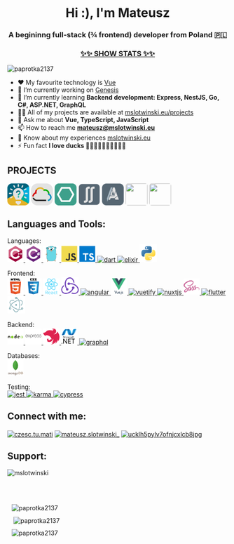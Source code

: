 <h1 align="center">Hi :‎‎‎‎‎‎‎), I'm Mateusz</h1>
<h3 align="center">A begininng full-stack (¾ frontend) developer from Poland 🇵🇱</h3>
<h3 align="center"> <a href="https://shin.mslotwinski.eu/summary?username=paprotka2137&orgs=cloudy-app&orgs=mlib-project&orgs=analyse-me&orgs=genesis-organization&orgs=shin-stats&orgs=ampere-engine">✨✨ SHOW STATS ✨✨</a></h3>

<p align="left"> <img src="https://komarev.com/ghpvc/?username=paprotka2137&label=Profile%20views&color=0e75b6&style=flat" alt="paprotka2137" /> </p>

- ❤️ My favourite technology is [Vue](https://vuejs.org/)
- 🔭 I’m currently working on [Genesis](https://genesis.mslotwinski.eu)
- 🌱 I’m currently learning **Backend development: Express, NestJS, Go, C#, ASP.NET, GraphQL**
- 👨‍💻 All of my projects are available at [mslotwinski.eu/projects](https://mslotwinski.eu/projects)
- 💬 Ask me about **Vue, TypeScript, JavaScript**
- 📫 How to reach me **mateusz@mslotwinski.eu**
- 📄 Know about my experiences [mslotwinski.eu](https://mslotwinski.eu)
- ⚡ Fun fact **I love ducks 🦆🦆🦆🦆🦆🦆🦆🦆🦆🦆**

<h2 align="left">PROJECTS</h2>
<a href="https://github.com/Genesis-Organization" target="blank"><img align="center" style="border-radius:5px;" src="https://raw.githubusercontent.com/Genesis-Organisation/Genesis/main/public/img/icons/android-icon-192x192.png" alt="genesis" height="50" width="50" /></a>
<a href="https://github.com/Cloudy-APP" target="blank"><img align="center" style="border-radius:5px;" src="https://raw.githubusercontent.com/Cloudy-APP/Cloudy-Alpha/main/public/img/icons/icon512.png" alt="cloudy" height="50" width="50" /></a>
<a href="https://github.com/mLib-Project" target="blank"><img align="center" style="border-radius:5px;" src="https://raw.githubusercontent.com/mLib-Project/mLib/main/public/img/icons/icon512.png" alt="mlib" height="50" width="50" /></a>
<a href="https://github.com/Analyse-Me" target="blank"><img align="center" style="border-radius:5px;" src="https://raw.githubusercontent.com/Analyse-Me/AnalyseMe/main/public/img/icons/icon-512x512.png" alt="analyseme" height="50" width="50" /></a>
<a href="https://github.com/Aard-Net" target="blank"><img align="center" style="border-radius:5px;" src="https://raw.githubusercontent.com/Aard-Net/Aard-Docs/main/logo/border.png?token=ALC7L3NFJOX5QXYDLKNQAPLBWTKSG" alt="aard" height="50" width="50" /></a>
<a href="https://github.com/Shin-Stats" target="blank"><img align="center" style="border-radius:5px;" src="https://avatars.githubusercontent.com/u/96634204?s=200&v=4" height="50" width="50" /></a>
<a href="https://github.com/Ampere-Engine" target="blank"><img align="center" style="border-radius:5px;" src="https://avatars.githubusercontent.com/u/97345737?s=200&v=4" height="50" width="50" /></a>

<h2 align="left">Languages and Tools:</h2> <p align="left">
Languages:<br>
  <a href="https://www.w3schools.com/cpp/" target="_blank" rel="noreferrer"> <img src="https://raw.githubusercontent.com/devicons/devicon/master/icons/cplusplus/cplusplus-original.svg" alt="cplusplus" width="37" height="37"/> </a>
<a href="https://www.w3schools.com/cs/" target="_blank" rel="noreferrer"> <img src="https://raw.githubusercontent.com/devicons/devicon/master/icons/csharp/csharp-original.svg" alt="csharp" width="37" height="37"/> </a> 
<a href="https://golang.org" target="_blank" rel="noreferrer"> <img src="https://raw.githubusercontent.com/devicons/devicon/master/icons/go/go-original.svg" alt="go" width="37" height="37"/> </a> 
<a href="https://developer.mozilla.org/en-US/docs/Web/JavaScript" target="_blank" rel="noreferrer"> <img src="https://raw.githubusercontent.com/devicons/devicon/master/icons/javascript/javascript-original.svg" alt="javascript" width="37" height="37"/> </a> 
<a href="https://www.typescriptlang.org/" target="_blank" rel="noreferrer"> <img src="https://raw.githubusercontent.com/devicons/devicon/master/icons/typescript/typescript-original.svg" alt="typescript" width="37" height="37"/> </a> 
<a href="https://dart.dev" target="_blank" rel="noreferrer"> <img src="https://www.vectorlogo.zone/logos/dartlang/dartlang-icon.svg" alt="dart" width="37" height="37"/> </a> 
<a href="https://elixir-lang.org" target="_blank" rel="noreferrer"> <img src="https://www.vectorlogo.zone/logos/elixir-lang/elixir-lang-icon.svg" alt="elixir" width="40" height="40"/> </a> 
<a href="https://www.python.org" target="_blank" rel="noreferrer"> <img src="https://raw.githubusercontent.com/devicons/devicon/master/icons/python/python-original.svg" alt="python" width="40" height="40"/> </a>

Frontend:<br>
  <a href="https://www.w3.org/html/" target="_blank" rel="noreferrer"> <img src="https://raw.githubusercontent.com/devicons/devicon/master/icons/html5/html5-original-wordmark.svg" alt="html5" width="37" height="37"/> </a> 
<a href="https://www.w3schools.com/css/" target="_blank" rel="noreferrer"> <img src="https://raw.githubusercontent.com/devicons/devicon/master/icons/css3/css3-original-wordmark.svg" alt="css3" width="37" height="37"/> </a> 
<a href="https://reactjs.org/" target="_blank" rel="noreferrer"> <img src="https://raw.githubusercontent.com/devicons/devicon/master/icons/react/react-original-wordmark.svg" alt="react" width="37" height="37"/> </a> 
<a href="https://redux.js.org" target="_blank" rel="noreferrer"> <img src="https://raw.githubusercontent.com/devicons/devicon/master/icons/redux/redux-original.svg" alt="redux" width="40" height="40"/> </a> 
<a href="https://angular.io" target="_blank" rel="noreferrer"> <img src="https://angular.io/assets/images/logos/angular/angular.svg" alt="angular" width="40" height="40"/> </a>
<a href="https://vuejs.org/" target="_blank" rel="noreferrer"> <img src="https://raw.githubusercontent.com/devicons/devicon/master/icons/vuejs/vuejs-original-wordmark.svg" alt="vuejs" width="37" height="37"/> </a> 
<a href="https://vuetifyjs.com/en/" target="_blank" rel="noreferrer"> <img src="https://bestofjs.org/logos/vuetify.svg" alt="vuetify" width="37" height="37"/> </a> 
<a href="https://nuxtjs.org/" target="_blank" rel="noreferrer"> <img src="https://www.vectorlogo.zone/logos/nuxtjs/nuxtjs-icon.svg" alt="nuxtjs" width="37" height="37"/> </a> 
<a href="https://sass-lang.com" target="_blank" rel="noreferrer"> <img src="https://raw.githubusercontent.com/devicons/devicon/master/icons/sass/sass-original.svg" alt="sass" width="37" height="37"/> </a> 
<a href="https://flutter.dev" target="_blank" rel="noreferrer"> <img src="https://www.vectorlogo.zone/logos/flutterio/flutterio-icon.svg" alt="flutter" width="37" height="37"/> </a>
<a href="https://www.electronjs.org" target="_blank" rel="noreferrer"> <img src="https://raw.githubusercontent.com/devicons/devicon/master/icons/electron/electron-original.svg" alt="electron" width="40" height="40"/> </a>
  
Backend:<br>
  <a href="https://nodejs.org" target="_blank" rel="noreferrer"> <img src="https://raw.githubusercontent.com/devicons/devicon/master/icons/nodejs/nodejs-original-wordmark.svg" alt="nodejs" width="37" height="37"/> </a> 
<a href="https://expressjs.com" target="_blank" rel="noreferrer"> <img src="https://raw.githubusercontent.com/devicons/devicon/master/icons/express/express-original-wordmark.svg" alt="express" width="37" height="37"/> </a> 
<a href="https://nestjs.com/" target="_blank" rel="noreferrer"> <img src="https://raw.githubusercontent.com/devicons/devicon/master/icons/nestjs/nestjs-plain.svg" alt="nestjs" width="37" height="37"/> </a> 
<a href="https://dotnet.microsoft.com/" target="_blank" rel="noreferrer"> <img src="https://raw.githubusercontent.com/devicons/devicon/master/icons/dot-net/dot-net-original-wordmark.svg" alt="dotnet" width="37" height="37"/> </a> 
<a href="https://graphql.org" target="_blank" rel="noreferrer"> <img src="https://www.vectorlogo.zone/logos/graphql/graphql-icon.svg" alt="graphql" width="37" height="37"/> </a> 
  
Databases:<br>
  <a href="https://www.mongodb.com/" target="_blank" rel="noreferrer"> <img src="https://raw.githubusercontent.com/devicons/devicon/master/icons/mongodb/mongodb-original-wordmark.svg" alt="mongodb" width="37" height="37"/> </a>

Testing:<br>
  <a href="https://jestjs.io" target="_blank" rel="noreferrer"> <img src="https://www.vectorlogo.zone/logos/jestjsio/jestjsio-icon.svg" alt="jest" width="40" height="40"/> </a> 
<a href="https://karma-runner.github.io/latest/index.html" target="_blank" rel="noreferrer"> <img src="https://raw.githubusercontent.com/detain/svg-logos/780f25886640cef088af994181646db2f6b1a3f8/svg/karma.svg" alt="karma" width="40" height="40"/> </a>
<a href="https://www.cypress.io" target="_blank" rel="noreferrer"> <img src="https://raw.githubusercontent.com/simple-icons/simple-icons/6e46ec1fc23b60c8fd0d2f2ff46db82e16dbd75f/icons/cypress.svg" alt="cypress" width="40" height="40"/> </a> 
  
</p>

<h2 align="left">Connect with me:</h2>
<p align="left">
<a href="https://fb.com/czesc.tu.mati" target="blank"><img align="center" src="https://raw.githubusercontent.com/rahuldkjain/github-profile-readme-generator/master/src/images/icons/Social/facebook.svg" alt="czesc.tu.mati" height="30" width="40" /></a>
<a href="https://instagram.com/mateusz.slotwinski_" target="blank"><img align="center" src="https://raw.githubusercontent.com/rahuldkjain/github-profile-readme-generator/master/src/images/icons/Social/instagram.svg" alt="mateusz.slotwinski_" height="30" width="40" /></a>
<a href="https://www.youtube.com/c/ucklh5pylv7ofnjcxlcb8jpg" target="blank"><img align="center" src="https://raw.githubusercontent.com/rahuldkjain/github-profile-readme-generator/master/src/images/icons/Social/youtube.svg" alt="ucklh5pylv7ofnjcxlcb8jpg" height="30" width="40" /></a>
</p>

<h2 align="left">Support:</h2>
<p><a href="https://ko-fi.com/mslotwinski"> <img align="left" src="https://cdn.ko-fi.com/cdn/kofi3.png?v=3" height="50" width="210" alt="mslotwinski" /></a></p><br><br>
<br><br>

<p style="display:block; margin: 10px;"><img align="center" src="https://github-readme-stats.vercel.app/api/top-langs?username=paprotka2137&show_icons=true&locale=en&layout=compact&langs_count=10" alt="paprotka2137" /></p>
<p style="display:block; margin: 10px;">&nbsp;<img align="center" src="https://github-readme-stats.vercel.app/api?username=paprotka2137&show_icons=true&locale=en" alt="paprotka2137" /></p>
<p style="display:block; margin: 10px;"><img align="center" src="https://github-readme-streak-stats.herokuapp.com/?user=paprotka2137&" alt="paprotka2137" /></p>
